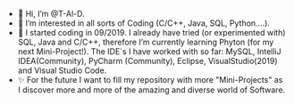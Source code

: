 - 👋 Hi, I’m @T-Al-D.
- 👀 I’m interested in all sorts of Coding (C/C++, Java, SQL, Python....).
- 🌱 I started coding in 09/2019. I already have tried (or experimented with) SQL, Java and C/C++, therefore I’m currently learning Phyton (for my next Mini-Project!). The IDE´s I have worked with so far: MySQL, IntelliJ IDEA(Community), PyCharm (Community), Eclipse, VisualStudio(2019) and Visual Studio Code.
- ✨ For the future I want to fill my repository with more "Mini-Projects" as I discover more and more of the amazing and diverse world of Software.

<!---
T-Al-D/T-Al-D is a ✨ special ✨ repository because its `README.md` (this file) appears on your GitHub profile.
You can click the Preview link to take a look at your changes.
--->
